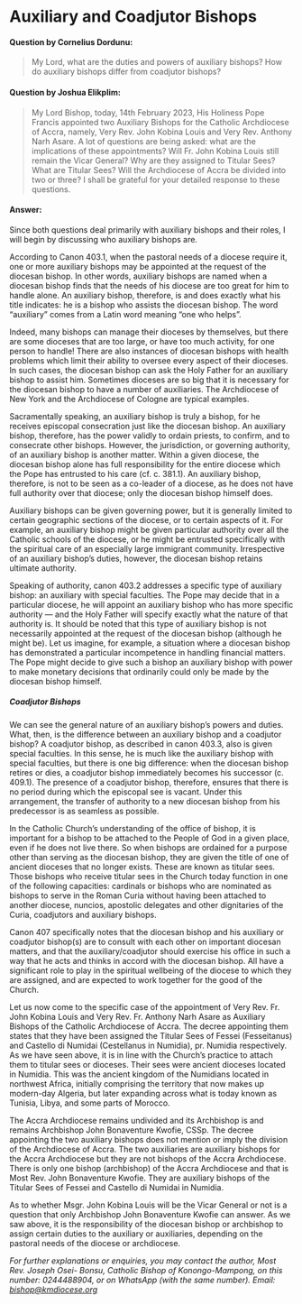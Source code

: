 # Auxiliary and Coadjutor Bishops

#### Question by Cornelius Dordunu:
> My Lord, what are the duties and powers of auxiliary bishops? How do auxiliary bishops differ from coadjutor bishops?

#### Question by Joshua Elikplim:
> My Lord Bishop, today, 14th February 2023, His Holiness Pope Francis appointed two Auxiliary Bishops for the Catholic Archdiocese of Accra, namely, Very Rev. John Kobina Louis and Very Rev. Anthony Narh Asare. A lot of questions are being asked: what are the implications of these appointments? Will Fr. John Kobina Louis still remain the Vicar General? Why are they assigned to Titular Sees? What are Titular Sees? Will the Archdiocese of Accra be divided into two or three? I shall be grateful for your detailed response to these questions.

#### Answer:
Since both questions deal primarily with auxiliary bishops and their roles, I will begin by discussing who auxiliary bishops are.

According to Canon 403.1, when the pastoral needs of a diocese require it, one or more auxiliary bishops may be appointed at the request of the diocesan bishop. In other words, auxiliary bishops are named when a diocesan bishop finds that the needs of his diocese are too great for him to handle alone. An auxiliary bishop, therefore, is and does exactly what his title indicates: he is a bishop who assists the diocesan bishop. The word “auxiliary” comes from a Latin word meaning “one who helps”.

Indeed, many bishops can manage their dioceses by themselves, but there are some dioceses that are too large, or have too much activity, for one person to handle! There are also instances of diocesan bishops with health problems which limit their ability to oversee every aspect of their dioceses. In such cases, the diocesan bishop can ask the Holy Father for an auxiliary bishop to assist him. Sometimes dioceses are so big that it is necessary for the diocesan bishop to have a number of auxiliaries. The Archdiocese of New York and the Archdiocese of Cologne are typical examples.

Sacramentally speaking, an auxiliary bishop is truly a bishop, for he receives episcopal consecration just like the diocesan bishop. An auxiliary bishop, therefore, has the power validly to ordain priests, to confirm, and to consecrate other bishops. However, the jurisdiction, or governing authority, of an auxiliary bishop is another matter. Within a given diocese, the diocesan bishop alone has full responsibility for the entire diocese which the Pope has entrusted to his care (cf. c. 381.1). An auxiliary bishop, therefore, is not to be seen as a co-leader of a diocese, as he does not have full authority over that diocese; only the diocesan bishop himself does.

Auxiliary bishops can be given governing power, but it is generally limited to certain geographic sections of the diocese, or to certain aspects of it. For example, an auxiliary bishop might be given particular authority over all the Catholic schools of the diocese, or he might be entrusted specifically with the spiritual care of an especially large immigrant community. Irrespective of an auxiliary bishop’s duties, however, the diocesan bishop retains ultimate authority.

Speaking of authority, canon 403.2 addresses a specific type of auxiliary bishop: an auxiliary with special faculties. The Pope may decide that in a particular diocese, he will appoint an auxiliary bishop who has more specific authority — and the Holy Father will specify exactly what the nature of that authority is. It should be noted that this type of auxiliary bishop is not necessarily appointed at the request of the diocesan bishop (although he might be). Let us imagine, for example, a situation where a diocesan bishop has demonstrated a particular incompetence in handling financial matters. The Pope might decide to give such a bishop an auxiliary bishop with power to make monetary decisions that ordinarily could only be made by the diocesan bishop himself.

##### Coadjutor Bishops
We can see the general nature of an auxiliary bishop’s powers and duties. What, then, is the difference between an auxiliary bishop and a coadjutor bishop? A coadjutor bishop, as described in canon 403.3, also is given special faculties. In this sense, he is much like the auxiliary bishop with special faculties, but there is one big difference: when the diocesan bishop retires or dies, a coadjutor bishop immediately becomes his successor (c. 409.1). The presence of a coadjutor bishop, therefore, ensures that there is no period during which the episcopal see is vacant. Under this arrangement, the transfer of authority to a new diocesan bishop from his predecessor is as seamless as possible.

In the Catholic Church’s understanding of the office of bishop, it is important for a bishop to be attached to the People of God in a given place, even if he does not live there. So when bishops are ordained for a purpose other than serving as the diocesan bishop, they are given the title of one of ancient dioceses that no longer exists. These are known as titular sees. Those bishops who receive titular sees in the Church today function in one of the following capacities: cardinals or bishops who are nominated as bishops to serve in the Roman Curia without having been attached to another diocese, nuncios, apostolic delegates and other dignitaries of the Curia, coadjutors and auxiliary bishops.

Canon 407 specifically notes that the diocesan bishop and his auxiliary or coadjutor bishop(s) are to consult with each other on important diocesan matters, and that the auxiliary/coadjutor should exercise his office in such a way that he acts and thinks in accord with the diocesan bishop. All have a significant role to play in the spiritual wellbeing of the diocese to which they are assigned, and are expected to work together for the good of the Church.

Let us now come to the specific case of the appointment of Very Rev. Fr. John Kobina Louis and Very Rev. Fr. Anthony Narh Asare as Auxiliary Bishops of the Catholic Archdiocese of Accra. The decree appointing them states that they have been assigned the Titular Sees of Fessei (Fesseitanus) and Castello di Numidai (Cestellanus in Numidia), pr. Numidia respectively. As we have seen above, it is in line with the Church’s practice to attach them to titular sees or dioceses. Their sees were ancient dioceses located in Numidia. This was the ancient kingdom of the Numidians located in northwest Africa, initially comprising the territory that now makes up modern-day Algeria, but later expanding across what is today known as Tunisia, Libya, and some parts of Morocco.

The Accra Archdiocese remains undivided and its Archbishop is and remains Archbishop John Bonaventure Kwofie, CSSp. The decree appointing the two auxiliary bishops does not mention or imply the division of the Archdiocese of Accra. The two auxiliaries are auxiliary bishops for the Accra Archdiocese but they are not bishops of the Accra Archdiocese. There is only one bishop (archbishop) of the Accra Archdiocese and that is Most Rev. John Bonaventure Kwofie. They are auxiliary bishops of the Titular Sees of Fessei and Castello di Numidai in Numidia.

As to whether Msgr. John Kobina Louis will be the Vicar General or not is a question that only Archbishop John Bonaventure Kwofie can answer. As we saw above, it is the responsibility of the diocesan bishop or archbishop to assign certain duties to the auxiliary or auxiliaries, depending on the pastoral needs of the diocese or archdiocese.

*For further explanations or enquiries, you may contact the author, Most Rev. Joseph Osei- Bonsu, Catholic Bishop of Konongo-Mampong, on this number: 0244488904, or on WhatsApp (with the same number). Email: bishop@kmdiocese.org*